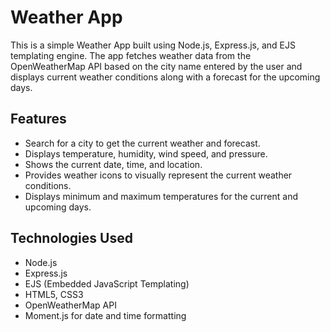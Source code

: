 # Weather App

This is a simple Weather App built using Node.js, Express.js, and EJS templating engine. The app fetches weather data from the OpenWeatherMap API based on the city name entered by the user and displays current weather conditions along with a forecast for the upcoming days.

## Features

- Search for a city to get the current weather and forecast.
- Displays temperature, humidity, wind speed, and pressure.
- Shows the current date, time, and location.
- Provides weather icons to visually represent the current weather conditions.
- Displays minimum and maximum temperatures for the current and upcoming days.

## Technologies Used

- Node.js
- Express.js
- EJS (Embedded JavaScript Templating)
- HTML5, CSS3
- OpenWeatherMap API
- Moment.js for date and time formatting


